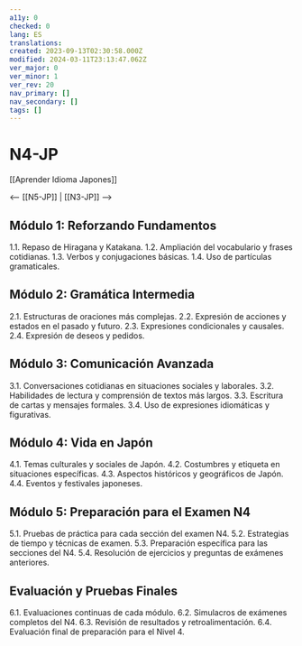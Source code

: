 ```yaml
---
a11y: 0
checked: 0
lang: ES
translations: 
created: 2023-09-13T02:30:58.000Z
modified: 2024-03-11T23:13:47.062Z
ver_major: 0
ver_minor: 1
ver_rev: 20
nav_primary: []
nav_secondary: []
tags: []
---
```

# N4-JP

[[Aprender Idioma Japones]]

<-- [[N5-JP]] | [[N3-JP]] -->

## Módulo 1: Reforzando Fundamentos

1.1. Repaso de Hiragana y Katakana.
1.2. Ampliación del vocabulario y frases cotidianas.
1.3. Verbos y conjugaciones básicas.
1.4. Uso de partículas gramaticales.

## Módulo 2: Gramática Intermedia

2.1. Estructuras de oraciones más complejas.
2.2. Expresión de acciones y estados en el pasado y futuro.
2.3. Expresiones condicionales y causales.
2.4. Expresión de deseos y pedidos.

## Módulo 3: Comunicación Avanzada

3.1. Conversaciones cotidianas en situaciones sociales y laborales.
3.2. Habilidades de lectura y comprensión de textos más largos.
3.3. Escritura de cartas y mensajes formales.
3.4. Uso de expresiones idiomáticas y figurativas.

## Módulo 4: Vida en Japón

4.1. Temas culturales y sociales de Japón.
4.2. Costumbres y etiqueta en situaciones específicas.
4.3. Aspectos históricos y geográficos de Japón.
4.4. Eventos y festivales japoneses.

## Módulo 5: Preparación para el Examen N4

5.1. Pruebas de práctica para cada sección del examen N4.
5.2. Estrategias de tiempo y técnicas de examen.
5.3. Preparación específica para las secciones del N4.
5.4. Resolución de ejercicios y preguntas de exámenes anteriores.

## Evaluación y Pruebas Finales

6.1. Evaluaciones continuas de cada módulo.
6.2. Simulacros de exámenes completos del N4.
6.3. Revisión de resultados y retroalimentación.
6.4. Evaluación final de preparación para el Nivel 4.

